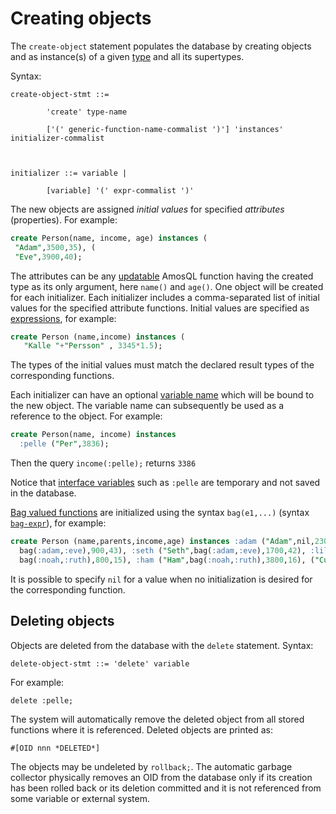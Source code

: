 # Creating objects

The `create-object` statement populates the database by creating objects and as instance(s) of a given [type](#types) and all its supertypes.

Syntax:
```
create-object-stmt ::=

        'create' type-name

        ['(' generic-function-name-commalist ')'] 'instances' initializer-commalist       



initializer ::= variable |

        [variable] '(' expr-commalist ')'
```
The new objects are assigned *initial values* for specified *attributes* (properties). For example:

```sql
create Person(name, income, age) instances (
 "Adam",3500,35), (
 "Eve",3900,40);
```

The attributes can be any [updatable](#updates) AmosQL function having the created type as its only argument, here `name()` and `age()`. One object will be created for each initializer. Each initializer includes a comma-separated list of initial values for the specified attribute functions. Initial values are specified as [expressions](#expressions), for example:
```sql
create Person (name,income) instances (
   "Kalle "+"Persson" , 3345*1.5);
 ```
The types of the initial values must match the declared result types of the corresponding functions.

Each initializer can have an optional [variable name](#variables) which will be bound to the new object. The variable name can subsequently be used as a reference to the object. For example:

```sql
create Person(name, income) instances
  :pelle ("Per",3836);
```

Then the query `income(:pelle);` returns `3386`

Notice that [interface variables](#interface-variables) such as `:pelle` are temporary and not saved in the database.

[Bag valued functions](#Bags) are initialized using the syntax `bag(e1,...)` (syntax [`bag-expr`](#bag-constr)), for example:
```sql
create Person (name,parents,income,age) instances :adam ("Adam",nil,2300,64), :eve ("Eve",nil,3200,63), :cain ("Cain",bag(:adam,:eve),1500,44), ("Abel",
  bag(:adam,:eve),900,43), :seth ("Seth",bag(:adam,:eve),1700,42), :lilith ("Lilith",bag(:adam,:eve),4500,40), :noah ("Noah",bag(:seth,:lilith),5300,25), :ruth ("Ruth",:cain,500,24), ("Shem",
  bag(:noah,:ruth),800,15), :ham ("Ham",bag(:noah,:ruth),3800,16), ("Cush",:ham,10,2);
```
It is possible to specify `nil` for a value when no initialization is desired for the corresponding function.

## Deleting objects

Objects are deleted from the database with the `delete` statement.
Syntax:
```
delete-object-stmt ::= 'delete' variable
```
For example:
```
delete :pelle;
```

The system will automatically remove the deleted object from all stored functions where it is referenced. Deleted objects are printed as:
```
#[OID nnn *DELETED*]
```
The objects may be undeleted by `rollback;`. The automatic garbage collector physically removes an OID from the database only if its creation has been rolled back or its deletion committed and it is not referenced from some variable or external system.
